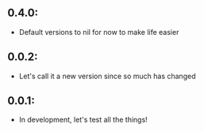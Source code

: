 ## 0.4.0:

* Default versions to nil for now to make life easier

## 0.0.2:

* Let's call it a new version since so much has changed

## 0.0.1:

* In development, let's test all the things!
